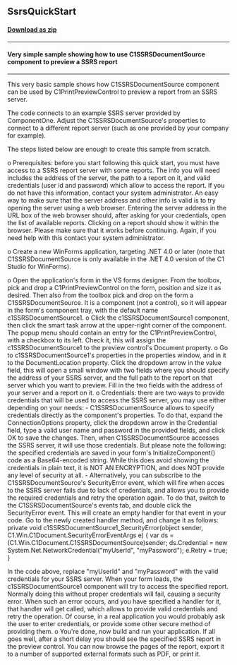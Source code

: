 ## SsrsQuickStart
#### [Download as zip](https://minhaskamal.github.io/DownGit/#/home?url=https://github.com/GrapeCity/ComponentOne-WinForms-Samples/tree/master/NetFramework\Reports\C1Preview\CS\SsrsQuickStart)
____
#### Very simple sample showing how to use C1SSRSDocumentSource component to preview a SSRS report
____
This very basic sample shows how C1SSRSDocumentSource component can be used by C1PrintPreviewControl to preview a report from an SSRS server. 

The code connects to an example SSRS server provided by ComponentOne. Adjust the C1SSRSDocumentSource's properties to connect to a different report server (such as one provided by your company for example). 

The steps listed below are enough to create this sample from scratch. 

o Prerequisites: before you start following this quick start, you must have access to a SSRS report server with some reports. The info you will need includes the address of the server, the path to a report on it, and valid credentials (user id and password) which allow to access the report. If you do not have this information, contact your system administrator.  An easy way to make sure that the server address and other info is valid is to try opening the server using a web browser. Entering the server address in the URL box of the web browser should, after asking for your credentials, open the list of available reports. Clicking on a report should show it within the browser. Please make sure that it works before continuing. Again, if you need help with this contact your system administrator. 

o Create a new WinForms application, targeting .NET 4.0 or later (note that C1SSRSDocumentSource is only available in the .NET 4.0 version of the C1 Studio for WinForms). 

o Open the application's form in the VS forms designer. From the toolbox, pick and drop a C1PrintPreviewControl on the form, position and size it as desired. Then also from the toolbox pick and drop on the form a C1SSRSDocumentSource. It is a component (not a control), so it will appear in the form's component tray, with the default name c1SSRSDocumentSource1.  o Click the c1SSRSDocumentSource1 component, then click the smart task arrow at the upper-right corner of the component. The popup menu should contain an entry for the C1PrintPreviewControl, with a checkbox to its left. Check it, this will assign the c1SSRSDocumentSource1 to the preview control's Document property.  o Go to c1SSRSDocumentSource1's properties in the properties window, and in it to the DocumentLocation property. Click the dropdown arrow in the value field, this will open a small window with two fields where you should specify the address of your SSRS server, and the full path to the report on that server which you want to preview. Fill in the two fields with the address of your server and a report on it.  o Credentials: there are two ways to provide credentials that will be used to access the SSRS server, you may use either depending on your needs:  - C1SSRSDocumentSource allows to specify credentials directly as the component's properties. To do that, expand the ConnectionOptions property, click the dropdown arrow in the Credential field, type a valid user name and password in the provided fields, and click OK to save the changes. Then, when C1SSRSDocumentSource accesses the SSRS server, it will use those credentials. But please note the following: the specified credentials are saved in your form's InitializeComponent() code as a Base64-encoded string. While this does avoid showing the credentials in plain text, it is NOT AN ENCRYPTION, and does NOT provide any level of security at all.  - Alternatively, you can subscribe to the C1SSRSDocumentSource's SecurityError event, which will fire when acces to the SSRS server fails due to lack of credentials, and allows you to provide the required credentials and retry the operation again. To do that, switch to the C1SSRSDocumentSource's events tab, and double click the SecurityError event. This will create an empty handler for that event in your code. Go to the newly created handler method, and change it as follows:  private void c1SSRSDocumentSource1_SecurityError(object sender, C1.Win.C1Document.SecurityErrorEventArgs e) { var ds = (C1.Win.C1Document.C1SSRSDocumentSource)sender; ds.Credential = new System.Net.NetworkCredential("myUserId", "myPassword"); e.Retry = true; } 

In the code above, replace "myUserId" and "myPassword" with the valid credentials for your SSRS server. When your form loads, the c1SSRSDocumentSource1 component will try to access the specified report. Normally doing this without proper credentials will fail, causing a security error. When such an error occurs, and you have specified a handler for it, that handler will get called, which allows to provide valid credentials and retry the operation. Of course, in a real application you would probably ask the user to enter credentials, or provide some other secure method of providing them.  o You're done, now build and run your application. If all goes well, after a short delay you should see the specified SSRS report in the preview control. You can now browse the pages of the report, export it to a number of supported external formats such as PDF, or print it. 